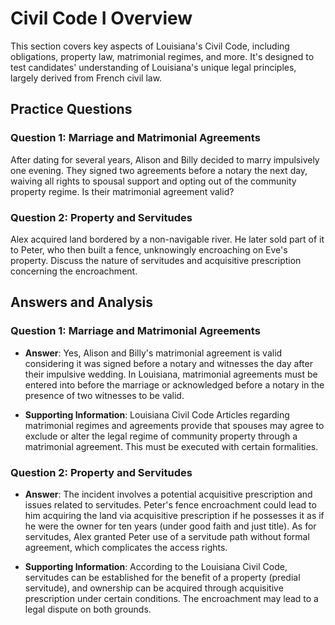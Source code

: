
# Civil Code I Overview

This section covers key aspects of Louisiana's Civil Code, including obligations, property law, matrimonial regimes, and more. It's designed to test candidates' understanding of Louisiana's unique legal principles, largely derived from French civil law.

## Practice Questions

### Question 1: Marriage and Matrimonial Agreements

After dating for several years, Alison and Billy decided to marry impulsively one evening. They signed two agreements before a notary the next day, waiving all rights to spousal support and opting out of the community property regime. Is their matrimonial agreement valid?

### Question 2: Property and Servitudes

Alex acquired land bordered by a non-navigable river. He later sold part of it to Peter, who then built a fence, unknowingly encroaching on Eve's property. Discuss the nature of servitudes and acquisitive prescription concerning the encroachment.

## Answers and Analysis

### Question 1: Marriage and Matrimonial Agreements

- **Answer**: Yes, Alison and Billy's matrimonial agreement is valid considering it was signed before a notary and witnesses the day after their impulsive wedding. In Louisiana, matrimonial agreements must be entered into before the marriage or acknowledged before a notary in the presence of two witnesses to be valid.

- **Supporting Information**: Louisiana Civil Code Articles regarding matrimonial regimes and agreements provide that spouses may agree to exclude or alter the legal regime of community property through a matrimonial agreement. This must be executed with certain formalities.

### Question 2: Property and Servitudes

- **Answer**: The incident involves a potential acquisitive prescription and issues related to servitudes. Peter's fence encroachment could lead to him acquiring the land via acquisitive prescription if he possesses it as if he were the owner for ten years (under good faith and just title). As for servitudes, Alex granted Peter use of a servitude path without formal agreement, which complicates the access rights.

- **Supporting Information**: According to the Louisiana Civil Code, servitudes can be established for the benefit of a property (predial servitude), and ownership can be acquired through acquisitive prescription under certain conditions. The encroachment may lead to a legal dispute on both grounds.

